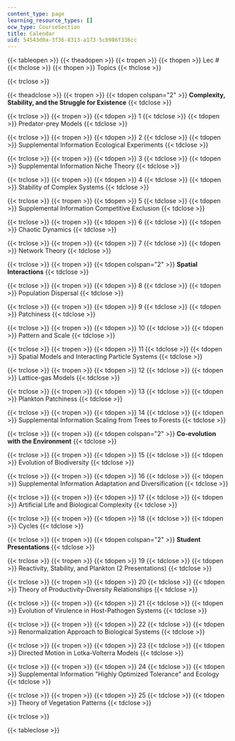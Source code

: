 ```yaml
---
content_type: page
learning_resource_types: []
ocw_type: CourseSection
title: Calendar
uid: 54543d0a-3f36-8313-a173-5cb986f336cc
---
```


{{< tableopen >}}
{{< theadopen >}}
{{< tropen >}}
{{< thopen >}}
Lec #
{{< thclose >}}
{{< thopen >}}
Topics
{{< thclose >}}

{{< trclose >}}

{{< theadclose >}}
{{< tropen >}}
{{< tdopen colspan="2" >}}
**Complexity, Stability, and the Struggle for Existence**
{{< tdclose >}}

{{< trclose >}}
{{< tropen >}}
{{< tdopen >}}
1
{{< tdclose >}}
{{< tdopen >}}
Predator-prey Models
{{< tdclose >}}

{{< trclose >}}
{{< tropen >}}
{{< tdopen >}}
2
{{< tdclose >}}
{{< tdopen >}}
Supplemental Information Ecological Experiments
{{< tdclose >}}

{{< trclose >}}
{{< tropen >}}
{{< tdopen >}}
3
{{< tdclose >}}
{{< tdopen >}}
Supplemental Information Niche Theory
{{< tdclose >}}

{{< trclose >}}
{{< tropen >}}
{{< tdopen >}}
4
{{< tdclose >}}
{{< tdopen >}}
Stability of Complex Systems
{{< tdclose >}}

{{< trclose >}}
{{< tropen >}}
{{< tdopen >}}
5
{{< tdclose >}}
{{< tdopen >}}
Supplemental Information Competitive Exclusion
{{< tdclose >}}

{{< trclose >}}
{{< tropen >}}
{{< tdopen >}}
6
{{< tdclose >}}
{{< tdopen >}}
Chaotic Dynamics
{{< tdclose >}}

{{< trclose >}}
{{< tropen >}}
{{< tdopen >}}
7
{{< tdclose >}}
{{< tdopen >}}
Network Theory
{{< tdclose >}}

{{< trclose >}}
{{< tropen >}}
{{< tdopen colspan="2" >}}
**Spatial Interactions**
{{< tdclose >}}

{{< trclose >}}
{{< tropen >}}
{{< tdopen >}}
8
{{< tdclose >}}
{{< tdopen >}}
Population Dispersal
{{< tdclose >}}

{{< trclose >}}
{{< tropen >}}
{{< tdopen >}}
9
{{< tdclose >}}
{{< tdopen >}}
Patchiness
{{< tdclose >}}

{{< trclose >}}
{{< tropen >}}
{{< tdopen >}}
10
{{< tdclose >}}
{{< tdopen >}}
Pattern and Scale
{{< tdclose >}}

{{< trclose >}}
{{< tropen >}}
{{< tdopen >}}
11
{{< tdclose >}}
{{< tdopen >}}
Spatial Models and Interacting Particle Systems
{{< tdclose >}}

{{< trclose >}}
{{< tropen >}}
{{< tdopen >}}
12
{{< tdclose >}}
{{< tdopen >}}
Lattice-gas Models
{{< tdclose >}}

{{< trclose >}}
{{< tropen >}}
{{< tdopen >}}
13
{{< tdclose >}}
{{< tdopen >}}
Plankton Patchiness
{{< tdclose >}}

{{< trclose >}}
{{< tropen >}}
{{< tdopen >}}
14
{{< tdclose >}}
{{< tdopen >}}
Supplemental Information Scaling from Trees to Forests
{{< tdclose >}}

{{< trclose >}}
{{< tropen >}}
{{< tdopen colspan="2" >}}
**Co-evolution with the Environment**
{{< tdclose >}}

{{< trclose >}}
{{< tropen >}}
{{< tdopen >}}
15
{{< tdclose >}}
{{< tdopen >}}
Evolution of Biodiversity
{{< tdclose >}}

{{< trclose >}}
{{< tropen >}}
{{< tdopen >}}
16
{{< tdclose >}}
{{< tdopen >}}
Supplemental Information Adaptation and Diversification
{{< tdclose >}}

{{< trclose >}}
{{< tropen >}}
{{< tdopen >}}
17
{{< tdclose >}}
{{< tdopen >}}
Artificial Life and Biological Complexity
{{< tdclose >}}

{{< trclose >}}
{{< tropen >}}
{{< tdopen >}}
18
{{< tdclose >}}
{{< tdopen >}}
Cycles
{{< tdclose >}}

{{< trclose >}}
{{< tropen >}}
{{< tdopen colspan="2" >}}
**Student Presentations**
{{< tdclose >}}

{{< trclose >}}
{{< tropen >}}
{{< tdopen >}}
19
{{< tdclose >}}
{{< tdopen >}}
Reactivity, Stability, and Plankton (2 Presentations)
{{< tdclose >}}

{{< trclose >}}
{{< tropen >}}
{{< tdopen >}}
20
{{< tdclose >}}
{{< tdopen >}}
Theory of Productivity-Diversity Relationships
{{< tdclose >}}

{{< trclose >}}
{{< tropen >}}
{{< tdopen >}}
21
{{< tdclose >}}
{{< tdopen >}}
Evolution of Virulence in Host-Pathogen Systems
{{< tdclose >}}

{{< trclose >}}
{{< tropen >}}
{{< tdopen >}}
22
{{< tdclose >}}
{{< tdopen >}}
Renormalization Approach to Biological Systems
{{< tdclose >}}

{{< trclose >}}
{{< tropen >}}
{{< tdopen >}}
23
{{< tdclose >}}
{{< tdopen >}}
Directed Motion in Lotka-Volterra Models
{{< tdclose >}}

{{< trclose >}}
{{< tropen >}}
{{< tdopen >}}
24
{{< tdclose >}}
{{< tdopen >}}
Supplemental Information "Highly Optimized Tolerance" and Ecology
{{< tdclose >}}

{{< trclose >}}
{{< tropen >}}
{{< tdopen >}}
25
{{< tdclose >}}
{{< tdopen >}}
Theory of Vegetation Patterns
{{< tdclose >}}

{{< trclose >}}

{{< tableclose >}}
